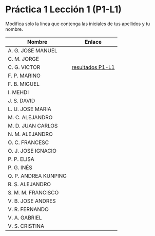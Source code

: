 # Práctica 1 Lección 1 (P1-L1)

Modifica solo la línea que contenga las iniciales de tus apellidos y tu nombre.

| Nombre       | Enlace                                                                   |
| --------------- | ---------------------------------------------------------- |
| A. G. JOSE MANUEL | <!--enlace-->                                                           |
| C. M. JORGE | <!--enlace-->                                                           |
| C. G. VICTOR | [resultados P1-L1](https://github.com/vicmaviclu/practicas-ISE/blob/main/P1-L1-resultados.md)                                                           |
| F. P. MARINO | <!--enlace-->                                                           |
| F. B. MIGUEL | <!--enlace-->                                                           |
| I. MEHDI | <!--enlace-->                                                           |
| J. S. DAVID | <!--enlace-->                                                           |
| L. U. JOSE MARIA | <!--enlace-->                                                           |
| M. C. ALEJANDRO | <!--enlace-->                                                           |
| M. D. JUAN CARLOS | <!--enlace-->                                                           |
| N. M. ALEJANDRO | <!--enlace-->                                                           |
| O. C. FRANCESC | <!--enlace-->                                                           |
| O. J. JOSE IGNACIO | <!--enlace-->                                                           |
| P. P. ELISA | <!--enlace-->                                                           |
| P. G. INÉS | <!--enlace-->                                                           |
| Q. P. ANDREA KUNPING | <!--enlace-->                                                           |
| R. S. ALEJANDRO | <!--enlace-->                                                           |
| S. M. M. FRANCISCO | <!--enlace-->                                                           |
| V. B. JOSE ANDRES | <!--enlace-->                                                           |
| V. R. FERNANDO | <!--enlace-->                                                           |
| V. A. GABRIEL | <!--enlace-->                                                           |
| V. S. CRISTINA | <!--enlace-->                                                           |
